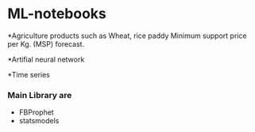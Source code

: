 # ML-notebooks

*Agriculture products such as Wheat, rice paddy Minimum support price per Kg. (MSP) forecast.

*Artifial neural network

*Time series 

### Main Library are 
* FBProphet
* statsmodels
